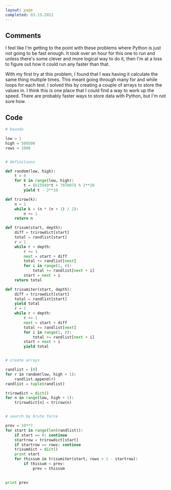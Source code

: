 ```yaml
---
layout: page
completed: 03.15.2012
---
```


## Comments

I feel like I'm getting to the point with these problems where Python is just
not going to be fast enough. It took over an hour for this one to run and
unless there's some clever and more logical way to do it, then I'm at a loss to
figure out how it could run any faster than that.

With my first try at this problem, I found that I was having it calculate the
same thing multiple times. This meant going through many for and while loops
for each test. I solved this by creating a couple of arrays to store the values
in. I think this is one place that I could find a way to work up the speed.
There are probably faster ways to store data with Python, but I'm not sure how.

## Code

```python
# bounds

low = 1
high = 500500
rows = 1000


# definitions

def random(low, high):
	t = 0 
	for k in range(low, high): 
	    t = (615949*t + 797807) % 2**20 
	    yield t - 2**19

def trirow(k):
	n = 1
	while k > (n * (n + 1) / 2):
		n += 1
	return n

def trisum(start, depth):
	diff = trirowdict[start]
	total = randlist[start]
	r = 1
	while r < depth:
		r += 1
		next = start + diff
		total += randlist[next]
		for i in range(1, r):
			total += randlist[next + i]
		start = next + i
	return total	

def trisumiter(start, depth):
	diff = trirowdict[start]
	total = randlist[start]
	yield total
	r = 1
	while r < depth:
		r += 1
		next = start + diff
		total += randlist[next]
		for i in range(1, r):
			total += randlist[next + i]
		start = next + i
		yield total


# create arrays

randlist = [0]
for r in random(low, high + 1):
	randlist.append(r)
randlist = tuple(randlist)

trirowdict = dict()
for n in range(low, high + 1):
	trirowdict[n] = trirow(n)


# search by brute force

prev = 10**7
for start in range(len(randlist)):
	if start == 0: continue
	startrow = trirowdict[start]
	if startrow == rows: continue
	trisumdict = dict()
	print start
	for thissum in trisumiter(start, rows + 1 - startrow):
		if thissum < prev:
			prev = thissum
			

print prev
```
